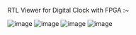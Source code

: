 RTL Viewer for Digital Clock with FPGA :~

![image](https://github.com/Raghunandan4/Digital-Clock-FPGA/assets/89443438/683bc351-207d-4a75-8120-858e2a0b54e1)
![image](https://github.com/Raghunandan4/Digital-Clock-FPGA/assets/89443438/35a10003-a417-416a-8bb2-461ad5b149e1)
![image](https://github.com/Raghunandan4/Digital-Clock-FPGA/assets/89443438/adf787d2-59da-4190-a7ee-5c012237c2df)
![image](https://github.com/Raghunandan4/Digital-Clock-FPGA/assets/89443438/79aa660c-6c35-41b4-936e-76f1a2574619)

